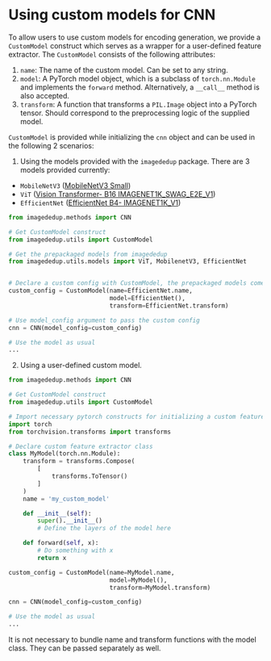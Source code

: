 # Using custom models for CNN

To allow users to use custom models for encoding generation, we provide a `CustomModel` construct which serves as a wrapper for a user-defined feature extractor. The `CustomModel` consists of the following attributes:
1. `name`: The name of the custom model. Can be set to any string.
2. `model`: A PyTorch model object, which is a subclass of `torch.nn.Module` and implements the `forward` method. Alternatively, a `__call__` method is also accepted.
3. `transform`: A function that transforms a `PIL.Image` object into a PyTorch tensor. Should correspond to the preprocessing logic of the supplied model.


`CustomModel` is provided while initializing the `cnn` object and can be used in the following 2 scenarios:
1.  Using the models provided with the `imagededup` package.
There are 3 models provided currently:
- `MobileNetV3` ([MobileNetV3 Small](https://pytorch.org/vision/main/models/generated/torchvision.models.mobilenet_v3_small.html#torchvision.models.mobilenet_v3_small))
- `ViT` ([Vision Transformer- B16 IMAGENET1K_SWAG_E2E_V1](https://pytorch.org/vision/main/models/generated/torchvision.models.vit_b_16.html?highlight=vit_b_16#torchvision.models.vit_b_16))
- `EfficientNet` ([EfficientNet B4- IMAGENET1K_V1](https://pytorch.org/vision/main/models/generated/torchvision.models.efficientnet_b4.html?highlight=efficientnet_b4_weights#torchvision.models.EfficientNet_B4_Weights))

```python
from imagededup.methods import CNN

# Get CustomModel construct
from imagededup.utils import CustomModel

# Get the prepackaged models from imagededup
from imagededup.utils.models import ViT, MobilenetV3, EfficientNet


# Declare a custom config with CustomModel, the prepackaged models come with a name and transform function
custom_config = CustomModel(name=EfficientNet.name,
                            model=EfficientNet(), 
                            transform=EfficientNet.transform)

# Use model_config argument to pass the custom config
cnn = CNN(model_config=custom_config)

# Use the model as usual
...

```

2.  Using a user-defined custom model.
```python
from imagededup.methods import CNN

# Get CustomModel construct
from imagededup.utils import CustomModel

# Import necessary pytorch constructs for initializing a custom feature extractor
import torch
from torchvision.transforms import transforms

# Declare custom feature extractor class
class MyModel(torch.nn.Module):
    transform = transforms.Compose(
        [
            transforms.ToTensor()
        ]
    )
    name = 'my_custom_model'

    def __init__(self):
        super().__init__()
        # Define the layers of the model here

    def forward(self, x):
        # Do something with x
        return x

custom_config = CustomModel(name=MyModel.name,
                            model=MyModel(),
                            transform=MyModel.transform)

cnn = CNN(model_config=custom_config)

# Use the model as usual
...

```
It is not necessary to bundle name and transform functions with the model class. They can be passed separately as well.
